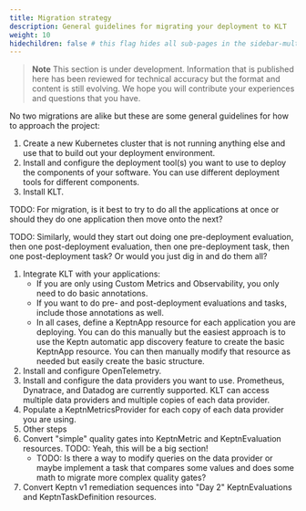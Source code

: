 ```yaml
---
title: Migration strategy
description: General guidelines for migrating your deployment to KLT
weight: 10
hidechildren: false # this flag hides all sub-pages in the sidebar-multicard.html
---
```


> **Note**
This section is under development.
Information that is published here has been reviewed for technical accuracy
but the format and content is still evolving.
We hope you will contribute your experiences
and questions that you have.

No two migrations are alike but these are some general guidelines
for how to approach the project:

1. Create a new Kubernetes cluster that is not running anything else
   and use that to build out your deployment environment.
1. Install and configure the deployment tool(s) you want to use
   to deploy the components of your software.
   You can use different deployment tools for different components.
1. Install KLT.

TODO: For migration, is it best to try to do all the applications at once
or should they do one application then move onto the next?

TODO: Similarly, would they start out doing one pre-deployment evaluation,
then one post-deployment evaluation, then one pre-deployment task,
then one post-deployment task?
Or would you just dig in and do them all?

1. Integrate KLT with your applications:
   - If you are only using Custom Metrics and Observability,
     you only need to do basic annotations.
   - If you want to do pre- and post-deployment evaluations and tasks,
     include those annotations as well.
   - In all cases, define a KeptnApp resource
     for each application you are deploying.
     You can do this manually but the easiest approach
     is to use the Keptn automatic app discovery feature
     to create the basic KeptnApp resource.
     You can then manually modify that resource as needed
     but easily create the basic structure.
1. Install and configure OpenTelemetry.
1. Install and configure the data providers you want to use.
   Prometheus, Dynatrace, and Datadog are currently supported.
   KLT can access multiple data providers
   and multiple copies of each data provider.
1. Populate a KeptnMetricsProvider for each copy
   of each data provider you are using.
1. Other steps
1. Convert "simple" quality gates into KeptnMetric
   and KeptnEvaluation resources.
   TODO: Yeah, this will be a big section!
   - TODO: Is there a way to modify queries on the data provider
     or maybe implement a task that compares some values and
     does some math to migrate more complex quality gates?
1. Convert Keptn v1 remediation sequences into "Day 2"
   KeptnEvaluations and KeptnTaskDefinition resources.
